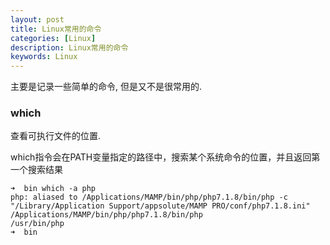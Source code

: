```yaml
---
layout: post
title: Linux常用的命令
categories: [Linux]
description: Linux常用的命令
keywords: Linux
---
```


主要是记录一些简单的命令, 但是又不是很常用的.

### which
查看可执行文件的位置.

which指令会在PATH变量指定的路径中，搜索某个系统命令的位置，并且返回第一个搜索结果

```shell
➜  bin which -a php
php: aliased to /Applications/MAMP/bin/php/php7.1.8/bin/php -c "/Library/Application Support/appsolute/MAMP PRO/conf/php7.1.8.ini"
/Applications/MAMP/bin/php/php7.1.8/bin/php
/usr/bin/php
➜  bin
```

